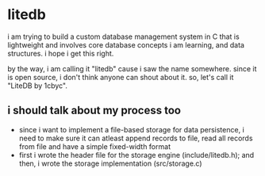 # litedb

i am trying to build a custom database management system in C that is lightweight and involves core database concepts i am learning, and data structures. i hope i get this right.

by the way, i am calling it "litedb" cause i saw the name somewhere. since it is open source, i don't think anyone can shout about it. so, let's call it "LiteDB by 1cbyc".

## i should talk about my process too
- since i want to implement a file-based storage for data persistence, i need to make sure it can atleast append records to file, read all records from file and have a simple fixed-width format
- first i wrote the header file for the storage engine (include/litedb.h); and then, i wrote the storage implementation (src/storage.c)